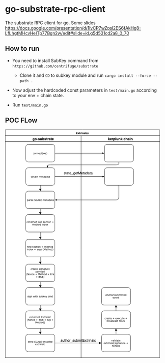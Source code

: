 # go-substrate-rpc-client

The substrate RPC client for go. Some slides https://docs.google.com/presentation/d/1lvCP7wZpsl2ES6fAkHg8-LfLhgtMHcvHeITp77Bgn2w/edit#slide=id.g5d531cd2a8_0_70

## How to run 

- You need to install SubKey command from `https://github.com/centrifuge/substrate`
   - Clone it and `CD` to subkey module and run `cargo install --force --path .`
   
- Now adjust the hardcoded const parameters in `test/main.go` according to your env + chain state.
- Run `test/main.go`

## POC FLow

![Alt text](extrinsic-execution.png?raw=true "Extrinsic Execution")
